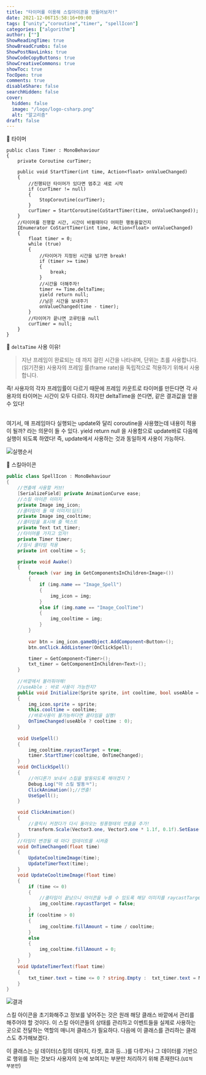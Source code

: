 ```yaml
---
title: "타이머를 이용해 스킬아이콘을 만들어보자!"
date: 2021-12-06T15:58:16+09:00
tags: ["unity","coroutine","timer", "spellIcon"]
categories: ["algorithm"]
author: [""]
ShowReadingTime: true
ShowBreadCrumbs: false
ShowPostNavLinks: true
ShowCodeCopyButtons: true
ShowCreativeCommons: true
showToc: true
TocOpen: true
comments: true
disableShare: false
searchHidden: false
cover:
  hidden: false
  image: "/logo/logo-csharp.png"
  alt: "알고리즘"
draft: false
---
```


🍑 타이머


    public class Timer : MonoBehaviour
    {
        private Coroutine curTimer;
        
        public void StartTimer(int time, Action<float> onValueChanged)
        {
            //진행되던 타이머가 있다면 멈추고 새로 시작
            if (curTimer != null)
            {
                StopCoroutine(curTimer);
            }
            curTimer = StartCoroutine(CoStartTimer(time, onValueChanged));
        }
        //타이머를 진행할 시간, 시간이 바뀔때마다 어떠한 행동을할건지
        IEnumerator CoStartTimer(int time, Action<float> onValueChanged)
        {
            float timer = 0;
            while (true)
            {
                //타이머가 지정된 시간을 넘기면 break!
                if (timer >= time)
                {
                    break;
                }
                //시간을 더해주자!
                timer += Time.deltaTime;
                yield return null;
                //남은 시간을 보내주기
                onValueChanged(time - timer);
            }
            //타이머가 끝나면 코루틴을 null
            curTimer = null;
        }
    }


💚 `deltaTime` 사용 이유!

>지난 프레임이 완료되는 데 까지 걸린 시간을 나타내며, 단위는 초를 사용합니다.(읽기전용)
사용자의 프레임 률(frame rate)을 독립적으로 적용하기 위해서 사용합니다.

즉! 사용자의 각자 프레임률이 다르기 때문에 프레임 카운트로 타이머를 만든다면 각 사용자의 타이머는 시간이 모두 다르다.
하지만 deltaTime을 쓴다면, 같은 결과값을 얻을 수 있다!

<br>
여기서, 매 프레임마다 실행되는 update와 달리 coroutine을 사용했는데 내용이 적용이 될까? 라는 의문이 들 수 있다. 
yield return null 을 사용함으로 update바로 다음에 실행이 되도록 하였다! 즉, update에서 사용하는 것과 동일하게 사용이 가능하다.

![실행순서](/images/studying13_0.png)


🍑 스킬아이콘
```csharp
public class SpellIcon : MonoBehaviour
{
    //연출에 사용할 커브!
    [SerializeField] private AnimationCurve ease;
    //스킬 아이콘 이미지
    private Image img_icon;
    //쿨타임이 돌 때 이미지(딤드)
    private Image img_cooltime;
    //쿨타임을 표시해 줄 텍스트
    private Text txt_timer;
    //타이머를 가지고 있자!
    private Timer timer;
    //임시 쿨타임 적용
    private int cooltime = 5;

    private void Awake()
    {
        foreach (var img in GetComponentsInChildren<Image>())
        {
            if (img.name == "Image_Spell")
            {
                img_icon = img;
            }
            else if (img.name == "Image_CoolTime")
            {
                img_cooltime = img;
            }
        }
        
        var btn = img_icon.gameObject.AddComponent<Button>();
        btn.onClick.AddListener(OnClickSpell);

        timer = GetComponent<Timer>();
        txt_timer = GetComponentInChildren<Text>();
    }
    
    //바깥에서 불러줘야해!
    //useAble : 바로 사용이 가능한지?
    public void Initialize(Sprite sprite, int cooltime, bool useAble = true)
    {
        img_icon.sprite = sprite;
        this.cooltime = cooltime;
        //바로사용이 불가능하다면 쿨타임을 실행!
        OnTimeChanged(useAble ? cooltime : 0);
    }
    
    void UseSpell()
    {
        img_cooltime.raycastTarget = true;
        timer.StartTimer(cooltime, OnTimeChanged);
    }
    void OnClickSpell()
    {
        //어디론가 보내서 스킬을 발동되도록 해야겠지 ?
        Debug.Log("아 스킬 발동ㅋ");
        ClickAnimation();//연출!
        UseSpell();
    }

    void ClickAnimation()
    {
        //클릭시 커졌다가 다시 돌아오는 핑퐁형태의 연출을 추가!
        transform.Scale(Vector3.one, Vector3.one * 1.1f, 0.1f).SetEase(ease,true).Play();
    }
    //타임이 변경될 때 마다 업데이트를 시켜줌
    void OnTimeChanged(float time)
    {
        UpdateCooltimeImage(time);
        UpdateTimerText(time);
    }
    void UpdateCooltimeImage(float time)
    {
        if (time <= 0)
        {
            //쿨타임이 끝났으니 아이콘을 누를 수 있도록 해당 이미지를 raycastTarget을 꺼줌.
            img_cooltime.raycastTarget = false;
        }
        if (cooltime > 0)
        {
            img_cooltime.fillAmount = time / cooltime;
        }
        else
        {
            img_cooltime.fillAmount = 0;
        }
    }
    void UpdateTimerText(float time)
    {
        txt_timer.text = time <= 0 ? string.Empty :  txt_timer.text = Math.Ceiling(time).ToString();
    }
}
```

![결과](/images/studying13_1.png)

스킬 아이콘을 초기화해주고 정보를 넣어주는 것은 원래 해당 클래스 바깥에서 관리를 해주어야 할 것이다.
이 스킬 아이콘들의 상태를 관리하고 이벤트들을 실제로 사용하는 곳으로 전달하는 역할의 매니저 클래스가 필요하다. 다음에 이 클래스를 관리하는 클래스도 추가해보겠다.
<br>

이 클래스는 실 데이터(스킬의 데미지, 타겟, 효과 등...)를 다루거나 그 데이터를 기반으로 행위를 하는 것보다 사용자의 눈에 보여지는 부분만 처리하기 위해 존재한다.(`UI적 부분만`)

